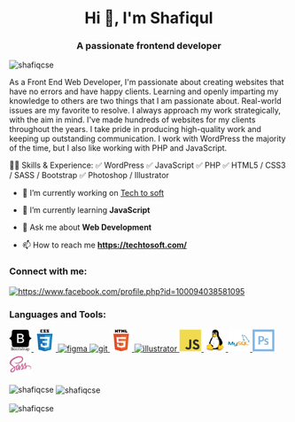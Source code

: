 <h1 align="center">Hi 👋, I'm Shafiqul</h1>
<h3 align="center">A passionate frontend developer </h3>

<p align="left"> <img src="https://komarev.com/ghpvc/?username=shafiqcse&label=Profile%20views&color=0e75b6&style=flat" alt="shafiqcse" /> </p>

As a Front End Web Developer, I'm passionate about creating websites that have no errors and have happy clients. Learning and openly imparting my knowledge to others are two things that I am passionate about. Real-world issues are my favorite to resolve. I always approach my work strategically, with the aim in mind. I've made hundreds of websites for my clients throughout the years. I take pride in producing high-quality work and keeping up outstanding communication. I work with WordPress the majority of the time, but I also like working with PHP and JavaScript.


👨‍💻 Skills & Experience:
✅ WordPress
✅ JavaScript
✅ PHP
✅ HTML5 / CSS3 / SASS / Bootstrap
✅ Photoshop / Illustrator

- 🔭 I’m currently working on [Tech to soft](techtosoft.com)

- 🌱 I’m currently learning **JavaScript**

- 💬 Ask me about **Web Development**

- 📫 How to reach me **https://techtosoft.com/**






<h3 align="left">Connect with me:</h3>
<p align="left">
<a href="https://www.facebook.com/profile.php?id=100094038581095" target="blank"><img align="center" src="https://raw.githubusercontent.com/rahuldkjain/github-profile-readme-generator/master/src/images/icons/Social/facebook.svg" alt="https://www.facebook.com/profile.php?id=100094038581095" height="30" width="40" /></a>
</p>

<h3 align="left">Languages and Tools:</h3>
<p align="left"> <a href="https://getbootstrap.com" target="_blank" rel="noreferrer"> <img src="https://raw.githubusercontent.com/devicons/devicon/master/icons/bootstrap/bootstrap-plain-wordmark.svg" alt="bootstrap" width="40" height="40"/> </a> <a href="https://www.w3schools.com/css/" target="_blank" rel="noreferrer"> <img src="https://raw.githubusercontent.com/devicons/devicon/master/icons/css3/css3-original-wordmark.svg" alt="css3" width="40" height="40"/> </a> <a href="https://www.figma.com/" target="_blank" rel="noreferrer"> <img src="https://www.vectorlogo.zone/logos/figma/figma-icon.svg" alt="figma" width="40" height="40"/> </a> <a href="https://git-scm.com/" target="_blank" rel="noreferrer"> <img src="https://www.vectorlogo.zone/logos/git-scm/git-scm-icon.svg" alt="git" width="40" height="40"/> </a> <a href="https://www.w3.org/html/" target="_blank" rel="noreferrer"> <img src="https://raw.githubusercontent.com/devicons/devicon/master/icons/html5/html5-original-wordmark.svg" alt="html5" width="40" height="40"/> </a> <a href="https://www.adobe.com/in/products/illustrator.html" target="_blank" rel="noreferrer"> <img src="https://www.vectorlogo.zone/logos/adobe_illustrator/adobe_illustrator-icon.svg" alt="illustrator" width="40" height="40"/> </a> <a href="https://developer.mozilla.org/en-US/docs/Web/JavaScript" target="_blank" rel="noreferrer"> <img src="https://raw.githubusercontent.com/devicons/devicon/master/icons/javascript/javascript-original.svg" alt="javascript" width="40" height="40"/> </a> <a href="https://www.linux.org/" target="_blank" rel="noreferrer"> <img src="https://raw.githubusercontent.com/devicons/devicon/master/icons/linux/linux-original.svg" alt="linux" width="40" height="40"/> </a> <a href="https://www.mysql.com/" target="_blank" rel="noreferrer"> <img src="https://raw.githubusercontent.com/devicons/devicon/master/icons/mysql/mysql-original-wordmark.svg" alt="mysql" width="40" height="40"/> </a> <a href="https://www.photoshop.com/en" target="_blank" rel="noreferrer"> <img src="https://raw.githubusercontent.com/devicons/devicon/master/icons/photoshop/photoshop-line.svg" alt="photoshop" width="40" height="40"/> </a> <a href="https://sass-lang.com" target="_blank" rel="noreferrer"> <img src="https://raw.githubusercontent.com/devicons/devicon/master/icons/sass/sass-original.svg" alt="sass" width="40" height="40"/> </a> </p>

<p><img align="left" src="https://github-readme-stats.vercel.app/api/top-langs?username=shafiqcse&show_icons=true&locale=en&layout=compact" alt="shafiqcse" /></p>

<p>&nbsp;<img align="center" src="https://github-readme-stats.vercel.app/api?username=shafiqcse&show_icons=true&locale=en" alt="shafiqcse" /></p>

<p><img align="center" src="https://github-readme-streak-stats.herokuapp.com/?user=shafiqcse&" alt="shafiqcse" /></p>














